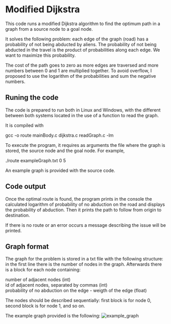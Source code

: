 # Modified Dijkstra

This code runs a modified Dijkstra algorithm to find the optimum path in a graph from a source node to a goal node.

It solves the following problem: each edge of the graph (road) has a probability of not being abducted by aliens. The probability of not being abducted in the travel is the product of probabilities along each edge. We want to maximize this probability.

The cost of the path goes to zero as more edges are traversed and more numbers between 0 and 1 are multiplied together. To avoid overflow, I proposed to use the logarithm of the probabilities and sum the negative numbers.

## Runing the code

The code is prepared to run both in Linux and Windows, with the different between both systems located in the use of a function to read the graph.

It is compiled with 

gcc -o route mainBody.c dijkstra.c readGraph.c -lm

To execute the program, it requires as arguments the file where the graph is stored, the source node and the goal node. For example,

./route exampleGraph.txt 0 5

An example graph is provided with the source code.

## Code output

Once the optimal route is found, the program prints in the console the calculated logarithm of probability of no abduction on the road and displays the probability of abduction. Then it prints the path to follow from origin to destination.

If there is no route or an error occurs a message describing the issue will be printed.

## Graph format

The graph for the problem is stored in a txt file with the following structure: in the first line there is the number of nodes in the graph. Afterwards there is a block for each node containing:

number of adjacent nodes (int) <br>
id of adjacent nodes, separated by commas (int) <br>
probability of no abduction on the edge - weigth of the edge (float)

The nodes should be described sequentially: first block is for node 0, second block is for node 1, and so on.

The example graph provided is the following:
![example_graph](https://github.com/PhoenixBirdCreations/Cprojects/assets/55663736/22cc47b2-1104-4686-b765-01b732c527ae)
